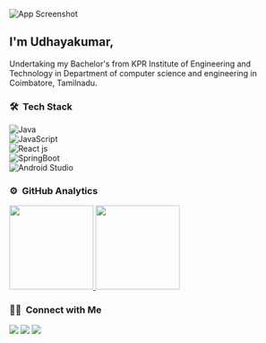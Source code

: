 
![App Screenshot](https://i.imgur.com/Fihbexl.gif)
## I'm Udhayakumar,


Undertaking my Bachelor&#39;s from KPR Institute of Engineering and Technology in Department of computer science and engineering in Coimbatore, Tamilnadu.

### 🛠 &nbsp;Tech Stack

![Java](https://img.shields.io/badge/-Java-05122A?style=flat&logo=Java&logoColor=FFA518)&nbsp;\
![JavaScript](https://img.shields.io/badge/-JavaScript-05122A?style=flat&logo=javascript)&nbsp;\
![React js](https://img.shields.io/badge/-React%20js-05122A?style=flat&logo=react)&nbsp;\
![SpringBoot](https://img.shields.io/badge/-Spring%2Boot-05122A?style=flat&logo=spring-boot&logoColor=007ACC)&nbsp;\
![Android Studio](https://img.shields.io/badge/-Android%20Studio-05122A?style=flat&logo=android-studio&logoColor=007ACC)&nbsp;


### ⚙️ &nbsp;GitHub Analytics

<p align="left">
<a href="https://github.com/devudhayakumar">
  <img height="150em" src="https://github-readme-stats-eight-theta.vercel.app/api?username=devudhayakumar&show_icons=true&theme=algolia&include_all_commits=true&count_private=true"/>
  <img height="150em" src="https://github-readme-stats-eight-theta.vercel.app/api/top-langs/?username=devudhayakumar&layout=compact&langs_count=8&theme=algolia"/>
</a>
</p>

### 🤝🏻 &nbsp;Connect with Me

<p align="left">
<a href="https://t.me/udhayakumart"><img src="https://img.shields.io/badge/-dev_udhayakumar-0077B5?style=flat&logo=Telegram&logoColor=white"/></a>
<a href="mailto:dev.udhayakumar@gmail.com"><img src="https://img.shields.io/badge/-dev.udhayakumar-D14836?style=flat&logo=Gmail&logoColor=white"/></a>
<a href="https://twitter.com/Udhayakumar__T"><img src="https://img.shields.io/badge/-@dev_udhayakumar-1877F2?style=flat&logo=twitter&logoColor=white"/></a>
</p>
